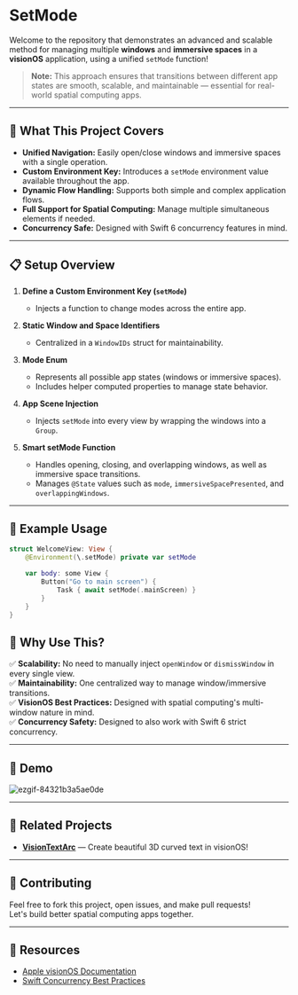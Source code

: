 # SetMode

Welcome to the repository that demonstrates an advanced and scalable method for managing multiple **windows** and **immersive spaces** in a **visionOS** application, using a unified `setMode` function!

> **Note:** This approach ensures that transitions between different app states are smooth, scalable, and maintainable — essential for real-world spatial computing apps.

---

## 🚀 What This Project Covers

- **Unified Navigation:** Easily open/close windows and immersive spaces with a single operation.
- **Custom Environment Key:** Introduces a `setMode` environment value available throughout the app.
- **Dynamic Flow Handling:** Supports both simple and complex application flows.
- **Full Support for Spatial Computing:** Manage multiple simultaneous elements if needed.
- **Concurrency Safe:** Designed with Swift 6 concurrency features in mind.

---

## 📋 Setup Overview

1. **Define a Custom Environment Key (`setMode`)**
   - Injects a function to change modes across the entire app.

2. **Static Window and Space Identifiers**
   - Centralized in a `WindowIDs` struct for maintainability.

3. **Mode Enum**
   - Represents all possible app states (windows or immersive spaces).
   - Includes helper computed properties to manage state behavior.

4. **App Scene Injection**
   - Injects `setMode` into every view by wrapping the windows into a `Group`.

5. **Smart setMode Function**
   - Handles opening, closing, and overlapping windows, as well as immersive space transitions.
   - Manages `@State` values such as `mode`, `immersiveSpacePresented`, and `overlappingWindows`.

---

## 🧩 Example Usage

```swift
struct WelcomeView: View {
    @Environment(\.setMode) private var setMode

    var body: some View {
        Button("Go to main screen") {
            Task { await setMode(.mainScreen) }
        }
    }
}
```

## 🎯 Why Use This?

✅ **Scalability:** No need to manually inject `openWindow` or `dismissWindow` in every single view.  
✅ **Maintainability:** One centralized way to manage window/immersive transitions.  
✅ **VisionOS Best Practices:** Designed with spatial computing's multi-window nature in mind.  
✅ **Concurrency Safety:** Designed to also work with Swift 6 strict concurrency.

---

## 📸 Demo

![ezgif-84321b3a5ae0de](https://github.com/user-attachments/assets/e6f3a2a0-e963-4321-a0e9-14e082e34f9e)

---

## 🧰 Related Projects

- **[VisionTextArc](https://github.com/Dave-Ed-Cast/VisionTextArc)** — Create beautiful 3D curved text in visionOS!

---

## 🙌 Contributing

Feel free to fork this project, open issues, and make pull requests!  
Let's build better spatial computing apps together.

---

## 🔗 Resources

- [Apple visionOS Documentation](https://developer.apple.com/visionos/)
- [Swift Concurrency Best Practices](https://swift.org/documentation/concurrency/)
